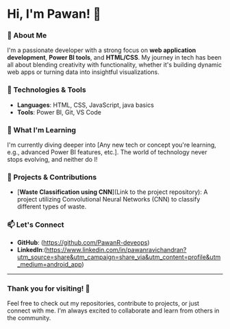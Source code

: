 # Hi, I'm Pawan! 👋

### 🚀 About Me

I'm a passionate developer with a strong focus on **web application development**, **Power BI tools**, and **HTML/CSS**. My journey in tech has been all about blending creativity with functionality, whether it's building dynamic web apps or turning data into insightful visualizations.

### 🔧 Technologies & Tools

- **Languages**: HTML, CSS, JavaScript, java basics
- **Tools**: Power BI, Git, VS Code

### 🌱 What I'm Learning

I'm currently diving deeper into [Any new tech or concept you're learning, e.g., advanced Power BI features, etc.]. The world of technology never stops evolving, and neither do I!

### 💼 Projects & Contributions

- [**Waste Classification using CNN**](Link to the project repository): A project utilizing Convolutional Neural Networks (CNN) to classify different types of waste.

### 📫 Let's Connect

- **GitHub**: (https://github.com/PawanR-deveops)
- **LinkedIn**:(https://www.linkedin.com/in/pawanravichandran?utm_source=share&utm_campaign=share_via&utm_content=profile&utm_medium=android_app)
---

### Thank you for visiting! 🚀

Feel free to check out my repositories, contribute to projects, or just connect with me. I'm always excited to collaborate and learn from others in the community.
